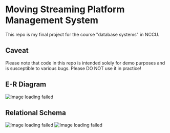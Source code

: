 # Moving Streaming Platform Management System
This repo is my final project for the course "database systems" in NCCU.

## Caveat
Please note that code in this repo is intended solely for demo purposes and is susceptible to various bugs. Please DO NOT use it in practice!

## E-R Diagram
![Image loading failed](./images/ER_Diagram.png)

## Relational Schema
![Image loading failed](./images/Schema_1.png)
![Image loading failed](./images/Schema_2.png)